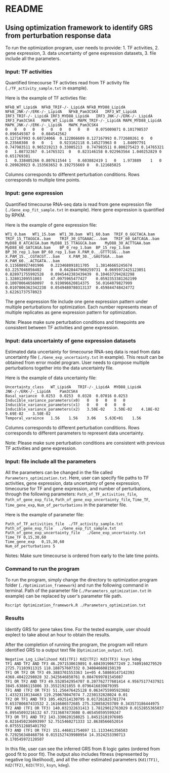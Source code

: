 # README

## Using optimization framework to identify GRS from perturbation response data
To run the optimization program, user needs to provide: 1. TF activities, 2. gene expression, 3. data uncertainty of gene expression datasets, 3. file include all the parameters.

### Input: TF activities
Quantified timecourse TF activties read from TF activity file (`./TF_activity_sample.txt` in example). 

Here is the example of TF activties file:
```
NFkB_WT_LipidA	NFkB_TRIF-/-_LipidA	NFkB_MYD88_LipidA	NFkB_JNK-/-/ERK-/-_LipidA	NFkB_Pam3CSK4	IRF3_WT_LipidA	IRF3_TRIF-/-_LipidA	IRF3_MYD88_LipidA	IRF3_JNK-/-/ERK-/-_LipidA	IRF3_Pam3CSK4	MAPK_WT_LipidA	MAPK_TRIF-/-_LipidA	MAPK_MYD88_LipidA	MAPK_JNK-/-/ERK-/-_LipidA	MAPK_Pam3CSK4
0	0	0	0	0	0	0	0	0	0	0.075009871	0.101798537	0.096549387	0	0.084542562
0.127167993	0.60724066	0.122866609	0.127167993	0.772680261	0	0	0.23560308	0	0	1	0.923162118	0.145273963	0	1.84097791
0.747983511	0.965219213	0.33005213	0.747983511	0.800275423	0.14765321	0	1.08732367	0.14765321	0	0.823146158	0.922963564	1.040252829	0	0.651769381
1	0.338405266	0.807611544	1	0.603882419	1	0	1.973889	1	0	0.209820923	0.153563652	0.192755669	0	0.121685025
```
Columns corresponds to different perturbation conditions. Rows corresponds to multiple time points.

### Input: gene expression
Quantified timecourse RNA-seq data is read from gene expression file (`./Gene_exp_fit_sample.txt` in example). Here gene expression is quantified by RPKM. 

Here is the example of gene expression file:
```
WT1_0.bam	WT1_15.bam	WT1_30.bam	WT1_60.bam	TRIF_0_GGCTACA.bam	TRIF_15_TTAGGCA..bam	TRIF_30_GTGAAAC...bam	TRIF_60_GATCAGA..bam	MyD88_0_ATCACGA.bam	MyD88_15_TTAGGCA.bam	MyD88_30_ACTTGAA.bam	MyD88_60_GATCAGA.bam	BP_0_rep_1.bam	BP_15_rep_1.bam	BP_30_rep_1.bam	BP_60_rep_1.bam	X.PAM_0._.GTTTCGG...bam	X.PAM_15._.CGTACGT...bam	X.PAM_30._.GAGTGGA...bam	X.PAM_60._.ACTGATA...bam
0.115608927401906	0.223468891811705	1.38146665245674	63.2257046056402	0	0.0428447960259731	0.0695972425123051	0.828971755992528	0.0945442383439439	0.104637294282298	1.32801209551003	47.0975965477427	0.0592353381262199	0.100700646560097	0.919096620814375	56.0164079827999	0.0107806362342238	0.0549480780313137	0.459844748424772	3.62261737578923
```
The gene expression file include one gene expression pattern under multiple perturbations for optimization. Each number represents mean of multiple replicates as gene expression pattern for optimization.

Note:
Please make sure perturbation conditions and timepoints are consistent between TF activities and gene expression.

### Input: data uncertainty of gene expression datasets
Estimated data uncertainty for timecourse RNA-seq data is read from data uncertainty file (`./Gene_exp_uncertainty.txt` in example). This result can be obtained from error model program. User needs to cpmpose multiple perturbations together into the data uncertainty file. 

Here is the example of data uncertainty file:
```
Uncertainty_class	WT_LipidA	TRIF-/-_LipidA	MYD88_LipidA	JNK-/-/ERK-/-_LipidA	Pam3CSK4
Basal_variance	0.0253	0.0253	0.0328	0.07016	0.0253
Inducible_variance_parameters(x0)	0	0	0	0	0
Inducible_variance_parameters(x1)	0	0	0	0	0
Inducible_variance_parameters(x2)	3.50E-02	3.50E-02	4.18E-02	9.69E-02	3.50E-02
Temporal_varaince	1.56	1.56	3.06	5.63E+01	1.56
```
Columns corresponds to different perturbation conditions. Rows corresponds to different parameters to represent data uncertainty.

Note:
Please make sure perturbation conditions are consistent with previous TF activities and gene expression.


### Input: file include all the parameters
All the parameters can be changed in the file called `Parameters_optimization.txt`. Here, user can specify file paths to TF activities, gene expression, data uncertainty of gene expression, timecourse for TF and gene expression, and number of perturbations, through the following parameters: `Path_of_TF_activities_file`, `Path_of_gene_exp_file`, `Path_of_gene_exp_uncertainty_file`, `Time_TF`, `Time_gene_exp`, `Num_of_perturbations` in the parameter file.

Here is the example of parameter file:
```
Path_of_TF_activities_file	./TF_activity_sample.txt
Path_of_gene_exp_file	./Gene_exp_fit_sample.txt
Path_of_gene_exp_uncertainty_file	./Gene_exp_uncertainty.txt
Time_TF	0,15,30,60
Time_gene_exp	0,15,30,60
Num_of_perturbations 5
```

Notes:
Make sure timecourse is ordered from early to the late time points.

### Command to run the program
To run the program, simply change the directory to optimization program folder (`./Optimization_framework`) and run the following command in terminal. Path of the parameter file (`./Parameters_optimization.txt` in example) can be replaced by user's parameter file path.

```
Rscript Optimization_framework.R ./Parameters_optimization.txt
```

### Results
Identify GRS for gene takes time. For the tested example, user should explect to take about an hour to obtain the results.

After the completion of running the program, the program will return identified GRS to a output text file (`Optimization_output.txt`).
```
Negative_Log_Likelihood Kd1(TF1) Kd2(TF2) Kd3(TF3) ksyn kdeg
TF1 AND TF2 AND TF3 46.2971530619891 0.60439190677249 2.7409160279529 2725.71103911315 118.188757607332 0.340846608150139
TF1 OR TF2 OR TF3 49.3883701553363 1e+05 4.58869147142393 4368.40422298028 32.3425646850761 0.0847699781545087
TF1 OR TF2 AND TF3 49.5528542954707 0.207762777601414 4.95675177437921 3845.63886115806 33.35521921855 0.0796416839879395
TF1 AND (TF2 OR TF3) 51.256476425128 0.0634755995923682 1.43323110134463 119.250678047074 7.2230132828024 0.01
TF2 OR TF1 AND TF3 105.492514130795 0.017261825781774 0.653780687433532 2.1616686572685 275.320858293789 0.343573186444975
TF2 AND (TF1 OR TF3) 140.032322631413 1.78129012763029 0.0152855365037 6.09545093216132 67.7313607473608 0.465450595599247
TF3 OR TF1 AND TF2 143.330620158025 1.84515101976985 0.0216450236093997 52.7515460271333 12.8638566652014 0.0755512885401792
TF3 AND (TF1 OR TF2) 151.446811754697 11.1133441356583 0.729256348468756 0.0151527439980954 14.3524253390713 0.170545972120507
```

In this file, user can see the inferred GRS from 8 logic gates (ordered from good fit to poor fit). The output also includes fitness (represented by negative log likelihood), and all the other estimated parameters (`Kd1(TF1)`, `Kd2(TF2)`, `Kd3(TF3)`, `ksyn`, `kdeg`).

